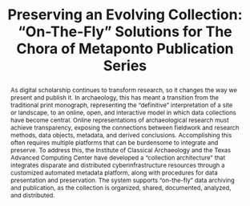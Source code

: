 ---
abstract: 'As digital scholarship continues to transform research, so it

  changes the way we present and publish it. In archaeology, this

  has meant a transition from the traditional print monograph,

  representing the “definitive” interpretation of a site or landscape,

  to an online, open, and interactive model in which data collections

  have become central. Online representations of archaeological

  research must achieve transparency, exposing the connections

  between fieldwork and research methods, data objects, metadata,

  and derived conclusions. Accomplishing this often requires

  multiple platforms that can be burdensome to integrate and

  preserve. To address this, the Institute of Classical Archaeology

  and the Texas Advanced Computing Center have developed a

  “collection architecture” that integrates disparate and distributed

  cyberinfrastructure resources through a customized automated

  metadata platform, along with procedures for data presentation

  and preservation. The system supports “on-the-fly” data archiving

  and publication, as the collection is organized, shared,

  documented, analyzed, and distributed.'
creators:
- Jackson, Lauren
- Esteva, Maria
- Trelogan, Jessica
date: null
document_url: https://services.phaidra.univie.ac.at/api/object/o:429572/download
grand_parent: iPRES
institutions: []
keywords:
- archaeological data; database preservation; collection architecture
landing_page_url: https://phaidra.univie.ac.at/o:429572
language: eng
layout: publication
license: CC BY 4.0 International
notes_url: null
parent: iPRES 2015
presentation_url: null
size: 761737
source_name: iPRES
title: 'Preserving an Evolving Collection: “On-The-Fly” Solutions for The Chora of
  Metaponto Publication Series'
type: paper
year: 2015
---